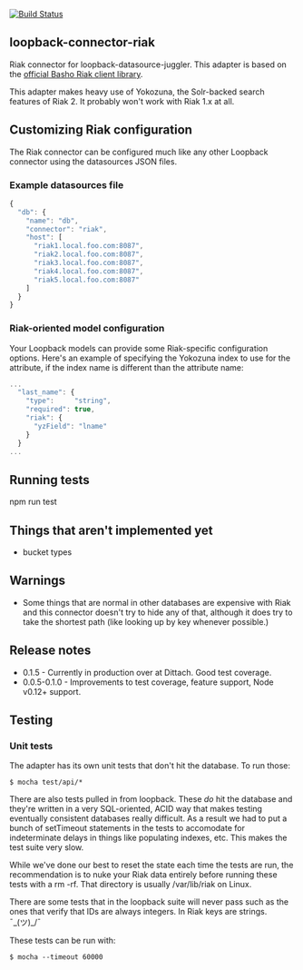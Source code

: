 [![Build Status](https://travis-ci.org/dittach/loopback-connector-riak.svg?branch=master)](https://travis-ci.org/dittach/loopback-connector-riak)

## loopback-connector-riak

Riak connector for loopback-datasource-juggler.  This adapter is based on the [official Basho Riak client library](https://github.com/basho/riak-nodejs-client).

This adapter makes heavy use of Yokozuna, the Solr-backed search features of Riak 2.  It probably won't work with Riak 1.x at all.

## Customizing Riak configuration

The Riak connector can be configured much like any other Loopback connector using the datasources JSON files.

### Example datasources file

```javascript
{
  "db": {
    "name": "db",
    "connector": "riak",
    "host": [
      "riak1.local.foo.com:8087",
      "riak2.local.foo.com:8087",
      "riak3.local.foo.com:8087",
      "riak4.local.foo.com:8087",
      "riak5.local.foo.com:8087"
    ]
  }
}
```

### Riak-oriented model configuration

Your Loopback models can provide some Riak-specific configuration options.  Here's an example of specifying the Yokozuna index to use for the attribute, if the index name is different than the attribute name:

```javascript
...
  "last_name": {
    "type":     "string",
    "required": true,
    "riak": {
      "yzField": "lname"
    }
  }
...
```

## Running tests

npm run test

## Things that aren't implemented yet

* bucket types

## Warnings

* Some things that are normal in other databases are expensive with Riak and this connector doesn't try to hide any of that, although it does try to take the shortest path (like looking up by key whenever possible.)

## Release notes

* 0.1.5 - Currently in production over at Dittach. Good test coverage.
* 0.0.5-0.1.0 - Improvements to test coverage, feature support, Node v0.12+ support.

## Testing

### Unit tests
The adapter has its own unit tests that don't hit the database.  To run those:

```shell
$ mocha test/api/*
```

There are also tests pulled in from loopback.  These *do* hit the database and they're written in a very SQL-oriented, ACID way that makes testing eventually consistent databases really difficult.  As a result we had to put a bunch of setTimeout statements in the tests to accomodate for indeterminate delays in things like populating indexes, etc.  This makes the test suite very slow.

While we've done our best to reset the state each time the tests are run, the recommendation is to nuke your Riak data entirely before running these tests with a rm -rf.  That directory is usually /var/lib/riak on Linux.

There are some tests that in the loopback suite will never pass such as the ones that verify that IDs are always integers.  In Riak keys are strings. ¯\_(ツ)_/¯

These tests can be run with:

```shell
$ mocha --timeout 60000
```
